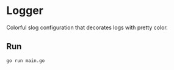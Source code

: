 # Logger

Colorful slog configuration that decorates logs with pretty color.

## Run

```sh
go run main.go
```
